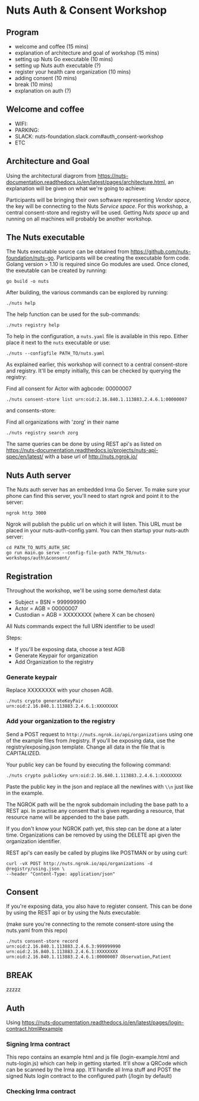 # Nuts Auth & Consent Workshop

## Program

- welcome and coffee (15 mins)
- explanation of architecture and goal of workshop (15 mins)
- setting up Nuts Go executable (10 mins)
- setting up Nuts auth executable (?)
- register your health care organization (10 mins)
- adding consent (10 mins)
- break (10 mins)
- explanation on auth (?)

## Welcome and coffee

- WIFI: 
- PARKING:
- SLACK: nuts-foundation.slack.com#auth_consent-workshop
- ETC

## Architecture and Goal

Using the architectural diagrom from https://nuts-documentation.readthedocs.io/en/latest/pages/architecture.html, an explanation will be given on what we're going to achieve:

Participants will be bringing their own software representing *Vendor space*, the key will be connecting to the Nuts *Service space*.
For this workshop, a central consent-store and registry will be used. Getting *Nuts space* up and running on all machines will probably be another workshop.

## The Nuts executable

The Nuts executable source can be obtained from https://github.com/nuts-foundation/nuts-go. Participants will be creating the executable form code. Golang version > 1.10 is required since Go modules are used. Once cloned, the exeutable can be created by running:

```Shell
go build -o nuts
```

After building, the various commands can be explored by running:

```Shell
./nuts help
```

The help function can be used for the sub-commands:

```Shell
./nuts registry help
```

To help in the configuration, a `nuts.yaml` file is available in this repo. Either place it next to the `nuts` executable or use:

```Shell
./nuts --configfile PATH_TO/nuts.yaml
```

As explained earlier, this workshop will connect to a central consent-store and registry. It'll be empty initially, this can be checked by querying the registry:

Find all consent for Actor with agbcode: 00000007
```Shell
./nuts consent-store list urn:oid:2.16.840.1.113883.2.4.6.1:00000007
```

and consents-store:

Find all organizations with 'zorg' in their name
```Shell
./nuts registry search zorg
```

The same queries can be done by using REST api's as listed on https://nuts-documentation.readthedocs.io/projects/nuts-api-spec/en/latest/ with a base url of http://nuts.ngrok.io/

## Nuts Auth server

The Nuts auth server has an embedded Irma Go Server. To make sure your phone can find this server, you'll need to start ngrok and point it to the server:

```Shell
ngrok http 3000
``` 

Ngrok will publish the public url on which it will listen. This URL must be placed in your nuts-auth-config.yaml.
You can then startup your nuts-auth server:

```Shell
cd PATH_TO_NUTS_AUTH_SRC
go run main.go serve --config-file-path PATH_TO/nuts-workshops/auth\&consent/
```

## Registration

Throughout the workshop, we'll be using some demo/test data:

- Subject = BSN = 999999990
- Actor = AGB = 00000007
- Custodian = AGB = XXXXXXXX (where X can be chosen)

All Nuts commands expect the full URN identifier to be used!

Steps:
- If you'll be exposing data, choose a test AGB
- Generate Keypair for organization
- Add Organization to the registry

### Generate keypair

Replace XXXXXXXX with your chosen AGB.
```Shell
./nuts crypto generateKeyPair urn:oid:2.16.840.1.113883.2.4.6.1:XXXXXXXX
```

### Add your organization to the registry

Send a POST request to `http://nuts.ngrok.io/api/organizations` using one of the example files from /registry. If you'll be exposing data, use the registry/exposing.json template. Change all data in the file that is CAPITALIZED.

Your public key can be found by executing the following command:
```Shell
./nuts crypto publicKey urn:oid:2.16.840.1.113883.2.4.6.1:XXXXXXXX
```
Paste the public key in the json and replace all the newlines with `\\n` just like in the example.

The NGROK path will be the ngrok subdomain including the base path to a REST api. In practise any consent that is given regarding a resource, that resource name will be appended to the base path.

If you don't know your NGROK path yet, this step can be done at a later time. Organizations can be removed by using the DELETE api given the organization identifier.

REST api's can easily be called by plugins like POSTMAN or by using curl:

```Shell
curl -vX POST http://nuts.ngrok.io/api/organizations -d @registry/using.json \
--header "Content-Type: application/json"
```

## Consent

If you're exposing data, you also have to register consent. This can be done by using the REST api or by using the Nuts executable:

(make sure you're connecting to the remote consent-store using the nuts.yaml from this repo)
```Shell
./nuts consent-store record urn:oid:2.16.840.1.113883.2.4.6.3:999999990 urn:oid:2.16.840.1.113883.2.4.6.1:XXXXXXXX urn:oid:2.16.840.1.113883.2.4.6.1:00000007 Observation,Patient
```

## BREAK

zzzzz

## Auth

Using https://nuts-documentation.readthedocs.io/en/latest/pages/login-contract.html#example

### Signing Irma contract

This repo contains an example html and js file (login-example.html and nuts-login.js) which can help in getting started. It'll show a QRCode which can be scanned by the Irma app. It'll handle all Irma stuff and POST the signed Nuts login contract to the configured path (/login by default)

### Checking Irma contract 


